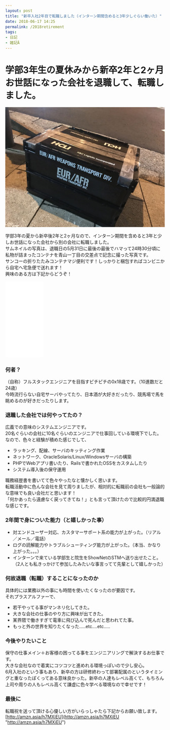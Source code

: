 ```yaml
---
layout: post
title: "新卒入社2年目で転職しました（インターン期間含めると3年少しぐらい働いた）"
date: 2018-06-17 14:25
permalink: /2018retirement
tags:
- 日記
- 雑記Â
---
```

# 学部3年生の夏休みから新卒2年と2ヶ月お世話になった会社を退職して、転職しました。</h1>

![top_img](/assets/images/IMG_1649.jpg)

学部3年の夏から新卒後2年と2ヶ月なので、インターン期間を含めると3年と少しお世話になった会社から別の会社に転職しました。  
サムネイルの写真は、退職日の5月31日に最後の最後でハマって24時30分頃に私物が詰まったコンテナを青山一丁目の交差点で記念に撮った写真です。  
サンコーの折りたたみコンテナマジ便利です！しっかりと梱包すればコンビニから自宅へ宅急便で送れます！  
興味のある方は下記からどうぞ！

<iframe style="width: 120px; height: 240px;" marginwidth="0" marginheight="0" scrolling="no" frameborder="0" src="//rcm-fe.amazon-adsystem.com/e/cm?lt1=_blank&amp;bc1=000000&amp;IS2=1&amp;bg1=FFFFFF&amp;fc1=000000&amp;lc1=0000FF&amp;t=k636174-22&amp;o=9&amp;p=8&amp;l=as4&amp;m=amazon&amp;f=ifr&amp;ref=as_ss_li_til&amp;asins=B01M23499X&amp;linkId=14e47e44376f5aae75afc7110c554c9f"></iframe>

### 何者？

（自称）フルスタックエンジニアを目指すピチピチの0x18歳です。（10進数だと24歳）  
今時流行らない自宅サーバやってたり、日本酒が大好きだったり、競馬場で馬を眺めるのが好きだったりします。

### 退職した会社では何やってたの？

広義での意味のシステムエンジニアです。  
20名ぐらいの会社に10名ぐらいのエンジニアで仕事回している環境下でした。  
なので、色々と経験が積めた感じでして、
* ラッキング、配線、サーバのキッティング作業
* ネットワーク、OracleSolaris/Linux/Windowsサーバの構築
* PHPでWebアプリ書いたり、Railsで書かれたOSSをカスタムしたり
* システム導入後の保守運用

職務経歴書を書いてて色々やったなと懐かしく思います。  
転職活動中に色んな会社を見て周りましたが、相対的に転職前の会社も一般論的な意味でも良い会社だと思います！  
「何かあったら遠慮なく戻ってきてね！」とも言って頂けたので比較的円満退職な感じです。  

### 2年間で身についた能力（と嬉しかった事）

* 対エンドユーザー対応、カスタマーサポート系の能力が上がった。（リアル／メール／電話）
* ログの読解能力やトラブルシューティング能力が上がった。（本当、かなり上がった。。。）
* インターンで来ている学部生と院生をShowNetのSTMへ送り出せたこと。（2人とも私きっかけて参加したみたいな事言ってて先輩として嬉しかった）


### 何故退職（転職）することになったのか

具体的には業務以外の事にも時間を使いたくなったのが要因です。  
それプラスアルファーで、
* 若干やってる事がマンネリ化してきた。
* 大きな会社の仕事のやり方に興味が出てきた。
* 某界隈で働きすぎて電車に飛び込んで死んだと思われてた事。
* もっと外の世界を知りたくなった.....etc....etc.....


### 今後やりたいこと

保守の仕事メイン＋お客様の困ってる事をエンジニアリングで解決するお仕事です。  
大きな会社なので着実にコツコツと進めれる環境っぽいので少し安心。  
6月入社のという事もあり、新卒の方は研修終わって部署配属のというタイミングと重なったぽくってある意味良かった。新卒の人達もレベル高くて、もちろん上司や周りの人もレベル高くて謙虚に色々学べる環境なので幸せです！

### 最後に

転職祝を送って頂ける心優しい方がいらっしゃたら下記からお願い致します。  
[http://amzn.asia/h7MXiEU](http://amzn.asia/h7MXiEU "http://amzn.asia/h7MXiEU")
